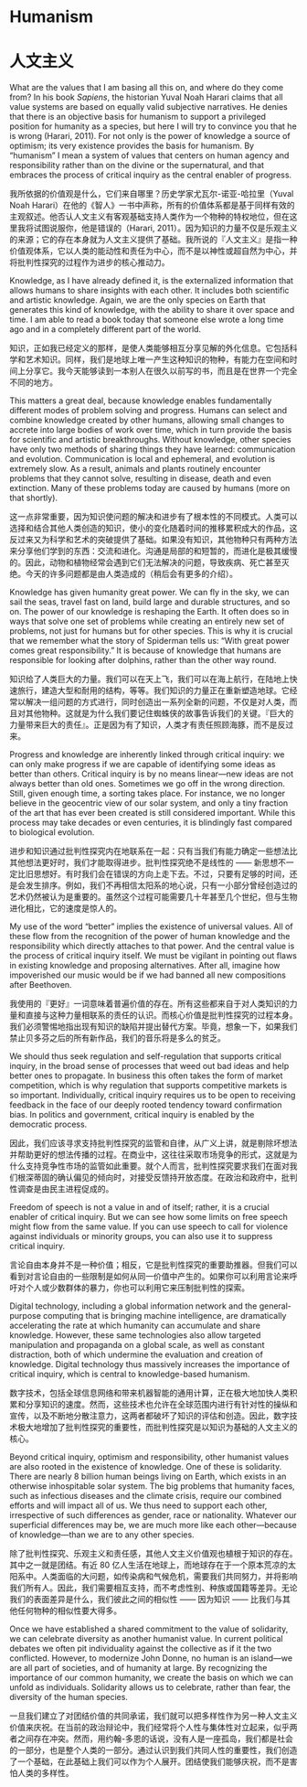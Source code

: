# Humanism
# 人文主义

What are the values that I am basing all this on, and where do they come from? In his book *Sapiens*, the historian Yuval Noah Harari claims that all value systems are based on equally valid subjective narratives. He denies that there is an objective basis for humanism to support a privileged position for humanity as a species, but here I will try to convince you that he is wrong (Harari, 2011). For not only is the power of knowledge a source of optimism; its very existence provides the basis for humanism. By “humanism” I mean a system of values that centers on human agency and responsibility rather than on the divine or the supernatural, and that embraces the process of critical inquiry as the central enabler of progress.

我所依据的价值观是什么，它们来自哪里？历史学家尤瓦尔-诺亚-哈拉里（Yuval Noah Harari）在他的《智人》一书中声称，所有的价值体系都是基于同样有效的主观叙述。他否认人文主义有客观基础支持人类作为一个物种的特权地位，但在这里我将试图说服你，他是错误的（Harari, 2011）。因为知识的力量不仅是乐观主义的来源；它的存在本身就为人文主义提供了基础。我所说的『人文主义』是指一种价值观体系，它以人类的能动性和责任为中心，而不是以神性或超自然为中心，并将批判性探究的过程作为进步的核心推动力。

Knowledge, as I have already defined it, is the externalized information that allows humans to share insights with each other. It includes both scientific and artistic knowledge. Again, we are the only species on Earth that generates this kind of knowledge, with the ability to share it over space and time. I am able to read a book today that someone else wrote a long time ago and in a completely different part of the world.

知识，正如我已经定义的那样，是使人类能够相互分享见解的外化信息。它包括科学和艺术知识。同样，我们是地球上唯一产生这种知识的物种，有能力在空间和时间上分享它。我今天能够读到一本别人在很久以前写的书，而且是在世界一个完全不同的地方。

This matters a great deal, because knowledge enables fundamentally different modes of problem solving and progress. Humans can select and combine knowledge created by other humans, allowing small changes to accrete into large bodies of work over time, which in turn provide the basis for scientific and artistic breakthroughs. Without knowledge, other species have only two methods of sharing things they have learned: communication and evolution. Communication is local and ephemeral, and evolution is extremely slow. As a result, animals and plants routinely encounter problems that they cannot solve, resulting in disease, death and even extinction. Many of these problems today are caused by humans (more on that shortly).

这一点非常重要，因为知识使问题的解决和进步有了根本性的不同模式。人类可以选择和结合其他人类创造的知识，使小的变化随着时间的推移累积成大的作品，这反过来又为科学和艺术的突破提供了基础。如果没有知识，其他物种只有两种方法来分享他们学到的东西：交流和进化。沟通是局部的和短暂的，而进化是极其缓慢的。因此，动物和植物经常会遇到它们无法解决的问题，导致疾病、死亡甚至灭绝。今天的许多问题都是由人类造成的（稍后会有更多的介绍）。

Knowledge has given humanity great power. We can fly in the sky, we can sail the seas, travel fast on land, build large and durable structures, and so on. The power of our knowledge is reshaping the Earth. It often does so in ways that solve one set of problems while creating an entirely new set of problems, not just for humans but for other species. This is why it is crucial that we remember what the story of Spiderman tells us: “With great power comes great responsibility.” It is because of knowledge that humans are responsible for looking after dolphins, rather than the other way round. 

知识给了人类巨大的力量。我们可以在天上飞，我们可以在海上航行，在陆地上快速旅行，建造大型和耐用的结构，等等。我们知识的力量正在重新塑造地球。它经常以解决一组问题的方式进行，同时创造出一系列全新的问题，不仅是对人类，而且对其他物种。这就是为什么我们要记住蜘蛛侠的故事告诉我们的关键。『巨大的力量带来巨大的责任』。正是因为有了知识，人类才有责任照顾海豚，而不是反过来。

Progress and knowledge are inherently linked through critical inquiry: we can only make progress if we are capable of identifying some ideas as better than others. Critical inquiry is by no means linear—new ideas are not always better than old ones. Sometimes we go off in the wrong direction. Still, given enough time, a sorting takes place. For instance, we no longer believe in the geocentric view of our solar system, and only a tiny fraction of the art that has ever been created is still considered important. While this process may take decades or even centuries, it is blindingly fast compared to biological evolution. 

进步和知识通过批判性探究内在地联系在一起：只有当我们有能力确定一些想法比其他想法更好时，我们才能取得进步。批判性探究绝不是线性的 —— 新思想不一定比旧思想好。有时我们会在错误的方向上走下去。不过，只要有足够的时间，还是会发生排序。例如，我们不再相信太阳系的地心说，只有一小部分曾经创造过的艺术仍然被认为是重要的。虽然这个过程可能需要几十年甚至几个世纪，但与生物进化相比，它的速度是惊人的。

My use of the word “better” implies the existence of universal values. All of these flow from the recognition of the power of human knowledge and the responsibility which directly attaches to that power. And the central value is the process of critical inquiry itself. We must be vigilant in pointing out flaws in existing knowledge and proposing alternatives. After all, imagine how impoverished our music would be if we had banned all new compositions after Beethoven. 

我使用的『更好』一词意味着普遍价值的存在。所有这些都来自于对人类知识的力量和直接与这种力量相联系的责任的认识。而核心价值是批判性探究的过程本身。我们必须警惕地指出现有知识的缺陷并提出替代方案。毕竟，想象一下，如果我们禁止贝多芬之后的所有新作品，我们的音乐将是多么的贫乏。

We should thus seek regulation and self-regulation that supports critical inquiry, in the broad sense of processes that weed out bad ideas and help better ones to propagate. In business this often takes the form of market competition, which is why regulation that supports competitive markets is so important. Individually, critical inquiry requires us to be open to receiving feedback in the face of our deeply rooted tendency toward confirmation bias. In politics and government, critical inquiry is enabled by the democratic process. 

因此，我们应该寻求支持批判性探究的监管和自律，从广义上讲，就是剔除坏想法并帮助更好的想法传播的过程。在商业中，这往往采取市场竞争的形式，这就是为什么支持竞争性市场的监管如此重要。就个人而言，批判性探究要求我们在面对我们根深蒂固的确认偏见的倾向时，对接受反馈持开放态度。在政治和政府中，批判性调查是由民主进程促成的。

Freedom of speech is not a value in and of itself; rather, it is a crucial enabler of critical inquiry. But we can see how some limits on free speech might flow from the same value. If you can use speech to call for violence against individuals or minority groups, you can also use it to suppress critical inquiry. 

言论自由本身并不是一种价值；相反，它是批判性探究的重要助推器。但我们可以看到对言论自由的一些限制是如何从同一价值中产生的。如果你可以利用言论来呼吁对个人或少数群体的暴力，你也可以利用它来压制批判性的探索。

Digital technology, including a global information network and the general-purpose computing that is bringing machine intelligence, are dramatically accelerating the rate at which humanity can accumulate and share knowledge. However, these same technologies also allow targeted manipulation and propaganda on a global scale, as well as constant distraction, both of which undermine the evaluation and creation of knowledge. Digital technology thus massively increases the importance of critical inquiry, which is central to knowledge-based humanism. 

数字技术，包括全球信息网络和带来机器智能的通用计算，正在极大地加快人类积累和分享知识的速度。然而，这些技术也允许在全球范围内进行有针对性的操纵和宣传，以及不断地分散注意力，这两者都破坏了知识的评估和创造。因此，数字技术极大地增加了批判性探究的重要性，而批判性探究是以知识为基础的人文主义的核心。

Beyond critical inquiry, optimism and responsibility, other humanist values are also rooted in the existence of knowledge. One of these is solidarity. There are nearly 8 billion human beings living on Earth, which exists in an otherwise inhospitable solar system. The big problems that humanity faces, such as infectious diseases and the climate crisis, require our combined efforts and will impact all of us. We thus need to support each other, irrespective of such differences as gender, race or nationality. Whatever our superficial differences may be, we are much more like each other—because of knowledge—than we are to any other species.

除了批判性探究、乐观主义和责任感，其他人文主义价值观也植根于知识的存在。其中之一就是团结。有近 80 亿人生活在地球上，而地球存在于一个原本荒凉的太阳系中。人类面临的大问题，如传染病和气候危机，需要我们共同努力，并将影响我们所有人。因此，我们需要相互支持，而不考虑性别、种族或国籍等差异。无论我们的表面差异是什么，我们彼此之间的相似性 —— 因为知识 —— 比我们与其他任何物种的相似性要大得多。

Once we have established a shared commitment to the value of solidarity, we can celebrate diversity as another humanist value. In current political debates we often pit individuality against the collective as if it the two conflicted. However, to modernize John Donne, no human is an island—we are all part of societies, and of humanity at large. By recognizing the importance of our common humanity, we create the basis on which we can unfold as individuals. Solidarity allows us to celebrate, rather than fear, the diversity of the human species.

一旦我们建立了对团结价值的共同承诺，我们就可以把多样性作为另一种人文主义价值来庆祝。在当前的政治辩论中，我们经常将个人性与集体性对立起来，似乎两者之间存在冲突。然而，用约翰-多恩的话说，没有人是一座孤岛，我们都是社会的一部分，也是整个人类的一部分。通过认识到我们共同人性的重要性，我们创造了一个基础，在此基础上我们可以作为个人展开。团结使我们能够庆祝，而不是害怕人类的多样性。